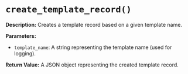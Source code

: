# `create_template_record()`

**Description:**
Creates a template record based on a given template name.

**Parameters:**
- `template_name`: A string representing the template name (used for logging).

**Return Value:**
A JSON object representing the created template record.
